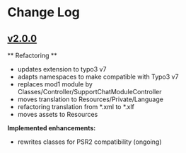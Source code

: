 # Change Log

## [v2.0.0](https://github.com/ubleipzig/tx-supportchat/tree/v2.0.0)

** Refactoring **

* updates extension to typo3 v7
* adapts namespaces to make compatible with Typo3 v7
* replaces mod1 module by Classes/Controller/SupportChatModuleController
* moves translation to Resources/Private/Language
* refactoring translation from *.xml to *.xlf
* moves assets to Resources

**Implemented enhancements:**

* rewrites classes for PSR2 compatibility (ongoing)
